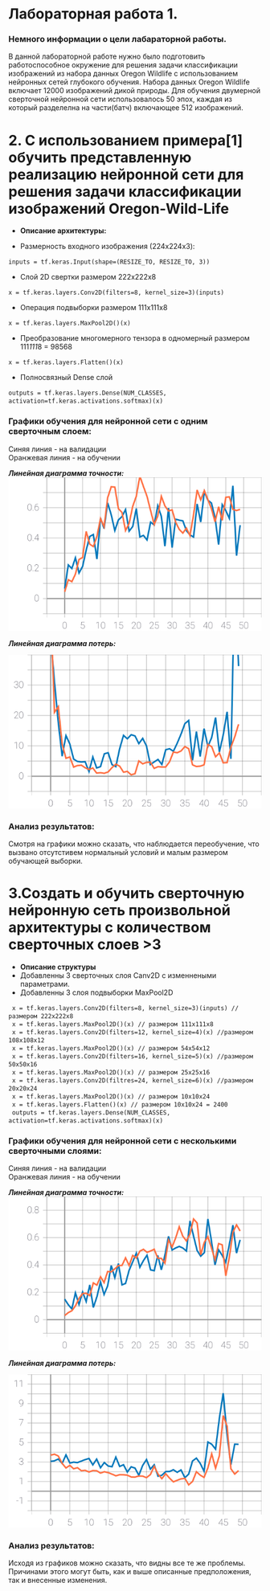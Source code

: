 Лабораторная работа 1.  
====

### Немного информации о цели лабараторной работы.
В данной лабораторной работе нужно было подготовить работоспособное окружение для решения задачи классификации изображений из набора данных Oregon Wildlife с использованием
нейронных сетей глубокого обучения. Набора данных Oregon Wildlife включает 12000 изображений дикой природы. Для обучения двумерной сверточной нейронной сети использовалось 50 эпох, каждая из который разделелна на части(батч) включающее 512 изображений.  

# 2. С использованием примера[1] обучить представленную реализацию нейронной сети для решения задачи классификации изображений Oregon-Wild-Life
* **Описание архитектуры:**   
 
* Размерность входного изображения (224x224x3): 
```
inputs = tf.keras.Input(shape=(RESIZE_TO, RESIZE_TO, 3))
```

* Слой 2D свертки размером 222х222х8
```
x = tf.keras.layers.Conv2D(filters=8, kernel_size=3)(inputs)
```

* Операция подвыборки размером 111х111х8
```
x = tf.keras.layers.MaxPool2D()(x)
```

* Преобразование многомерного тензора в одномерный размером 111*111*8 = 98568
 ```
 x = tf.keras.layers.Flatten()(x)
 ```
 
 * Полносвязный Dense слой
```
outputs = tf.keras.layers.Dense(NUM_CLASSES, activation=tf.keras.activations.softmax)(x)
```

 ### Графики обучения для нейронной сети с одним сверточным слоем:
 
Синяя линия - на валидации  
Оранжевая линия - на обучении  

 ***Линейная диаграмма точности:*** 
<img src="./epoch_categorical_accuracy v1.svg">

 ***Линейная диаграмма потерь:*** 
 
<img src="./epoch_loss v1.svg">

### Анализ результатов:

Смотря на графики можно сказать, что наблюдается переобучение, что вызвано отсутстивем нормальный условий и малым размером обучающей выборки. 

# 3.Создать и обучить сверточную нейронную сеть произвольной архитектуры с количеством сверточных слоев >3
* **Описание структуры** 
* Добавленны 3 сверточных слоя Canv2D с изменнеными параметрами.
* Добавленны 3 слоя подвыборки MaxPool2D

 ```
  x = tf.keras.layers.Conv2D(filters=8, kernel_size=3)(inputs) //размером 222х222х8
  x = tf.keras.layers.MaxPool2D()(x) // размером 111x111x8 
  x = tf.keras.layers.Conv2D(filters=12, kernel_size=4)(x) //размером 108х108х12
  x = tf.keras.layers.MaxPool2D()(x) // размером 54x54x12
  x = tf.keras.layers.Conv2D(filters=16, kernel_size=5)(x) //размером 50х50х16
  x = tf.keras.layers.MaxPool2D()(x) // размером 25x25x16
  x = tf.keras.layers.Conv2D(filtres=24, kernel_size=6)(x) //размером 20х20х24
  x = tf.keras.layers.MaxPool2D()(x) // размером 10x10x24  
  x = tf.keras.layers.Flatten()(x) // размером 10x10x24 = 2400
  outputs = tf.keras.layers.Dense(NUM_CLASSES, activation=tf.keras.activations.softmax)(x)
  ```


 ### Графики обучения для нейронной сети с несколькими сверточными слоями:
 
Синяя линия - на валидации  
Оранжевая линия - на обучении  

 ***Линейная диаграмма точности:*** 
<img src="./epoch_categorical_accuracy v2.svg">

 ***Линейная диаграмма потерь:*** 
 
<img src="./epoch_loss v2.svg">

### Анализ результатов:

Исходя из графиков можно сказать, что видны все те же проблемы. Причинами этого могут быть, как и выше описанные предположения, так и внесенные изменения.  
